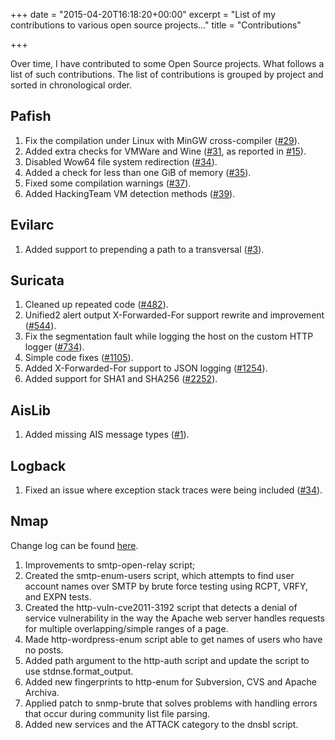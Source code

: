 +++
date = "2015-04-20T16:18:20+00:00"
excerpt = "List of my contributions to various open source projects..."
title = "Contributions"

+++

Over time, I have contributed to some Open Source projects. What follows a list of such contributions. The list of contributions is grouped by project and sorted in chronological order.

## Pafish

1. Fix the compilation under Linux with MinGW cross-compiler ([#29][1]).
1. Added extra checks for VMWare and Wine ([#31][2], as reported in [#15][3]).
1. Disabled Wow64 file system redirection ([#34][4]).
1. Added a check for less than one GiB of memory ([#35][5]).
1. Fixed some compilation warnings ([#37][6]).
1. Added HackingTeam VM detection methods ([#39][7]).

## Evilarc

1. Added support to prepending a path to a transversal ([#3][8]).

## Suricata

1. Cleaned up repeated code ([#482][9]).
1. Unified2 alert output X-Forwarded-For support rewrite and improvement ([#544][10]).
1. Fix the segmentation fault while logging the host on the custom HTTP logger ([#734][11]).
1. Simple code fixes ([#1105][12]).
1. Added X-Forwarded-For support to JSON logging ([#1254][13]).
1. Added support for SHA1 and SHA256 ([#2252][14]).

## AisLib

1. Added missing AIS message types ([#1][15]).

## Logback

1. Fixed an issue where exception stack traces were being included ([#34][16]).

## Nmap

Change log can be found [here][17].

1. Improvements to smtp-open-relay script;
1. Created the smtp-enum-users script, which attempts to find user account names over SMTP by brute force testing using RCPT, VRFY, and EXPN tests.
1. Created the http-vuln-cve2011-3192 script that detects a denial of service vulnerability in the way the Apache web server handles requests for multiple overlapping/simple ranges of a page.
1. Made http-wordpress-enum script able to get names of users who have no posts.
1. Added path argument to the http-auth script and update the script to use stdnse.format_output.
1. Added new fingerprints to http-enum for Subversion, CVS and Apache Archiva.
1. Applied patch to snmp-brute that solves problems with handling errors that occur during community list file parsing.
1. Added new services and the ATTACK category to the dnsbl script.

[1]: https://github.com/a0rtega/pafish/pull/29 "GitHub Pull Request"
[2]: https://github.com/a0rtega/pafish/pull/31 "GitHub Pull Request"
[3]: https://github.com/a0rtega/pafish/issues/15 "GitHub Issue"
[4]: https://github.com/a0rtega/pafish/pull/34 "GitHub Pull Request"
[5]: https://github.com/a0rtega/pafish/pull/35 "GitHub Pull Request"
[6]: https://github.com/a0rtega/pafish/pull/37 "GitHub Pull Request"
[7]: https://github.com/a0rtega/pafish/pull/39 "GitHub Pull Request"
[8]: https://github.com/ptoomey3/evilarc/pull/3 "GitHub Pull Request"
[9]: https://github.com/inliniac/suricata/pull/482 "GitHub Pull Request"
[10]: https://github.com/inliniac/suricata/pull/544 "GitHub Pull Request"
[11]: https://github.com/inliniac/suricata/pull/734 "GitHub Pull Request"
[12]: https://github.com/inliniac/suricata/pull/1105 "GitHub Pull Request"
[13]: https://github.com/inliniac/suricata/pull/1254 "GitHub Pull Request"
[14]: https://github.com/inliniac/suricata/pull/2252 "GitHub Pull Request"
[15]: https://github.com/dma-ais/AisLib/pull/1 "GitHub Pull Request"
[16]: https://github.com/tony19/logback-android/pull/34 "GitHub Pull Request"
[17]: http://nmap.org/changelog.html "Change Log"
